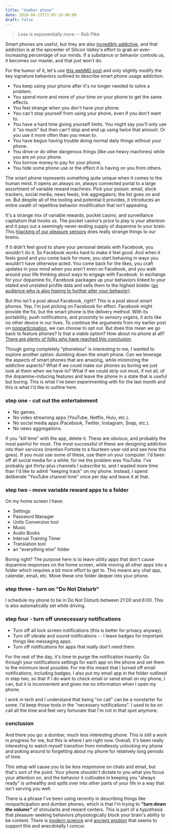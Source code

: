 ```yaml
---
title: "dumber phone"
date: 2018-04-23T17:05:19-06:00
draft: false
---
```


> Less is exponentially more
> -- Rob Pike

Smart phones are useful, but they are also [incredibly addictive](https://edition.cnn.com/2017/11/30/health/smartphone-addiction-study/index.html), and that addiction is at the epicenter of Silicon Valley's effort to grab an ever-increasing percentage of our minds. If a substance or behavior controls us, it becomes our master, and that just won't do.

For the humor of it, let's use [this webMD post](https://www.webmd.com/mental-health/addiction/signs-of-drug-addiction#1) and only slightly modify the key signature behaviors outlined to describe smart phone usage addiction:

- You keep using your phone after it's no longer needed to solve a problem.
- You spend more and more of your time on your phone to get the same effects.
- You feel strange when you don't have your phone.
- You can't stop yourself from using your phone, even if you don't want to.
- You have a hard time giving yourself limits. You might say you'll only use it "so much" but then can't stop and end up using twice that amount. Or you use it more often than you mean to.
- You have begun having trouble doing normal daily things without your phone.
- You drive or do other dangerous things (like use heavy machines) while you are on your phone.
- You borrow money to pay for your phone.
- You hide some phone use or the effect it is having on you from others.

The smart phone represents something quite unique when it comes to the human mind. It opens an always on, always connected portal to a large assortment of variable reward machines. Pick your poison: email, stock trackers, social media, news feeds, link aggregators; the list goes on and on. But despite all of the tooling and potential it provides, it introduces an entire swath of repetitive behavior modification that isn't appealing.

It's a strange mix of variable rewards, pocket casino, and surveillance capitalism that hooks us. The pocket casino's price to play is your attention and it pays out a seemingly never-ending supply of dopamine to your brain. This [hijacking of our pleasure sensors](https://www.huffingtonpost.com/connie-bennett/the-rats-who-preferred-su_b_712254.html) does really strange things to our brains.

If it didn't feel good to share your personal details with Facebook, you wouldn't do it. So Facebook works hard to make it feel good. And when it feels good and you come back for more, you start behaving in ways you wouldn't have otherwise acted. You come back for the likes, you craft updates in your mind when you aren't even on Facebook, and you walk around your life thinking about ways to engage with Facebook. In exchange for your dopamine fix, Facebook packages up your behaviors linked to your stated and unstated profile data and sells them to the highest bidder ([an audience who is also hoping to further alter your behavior](https://en.wikipedia.org/wiki/Cambridge_Analytica)).

But this isn't a post about Facebook, right? This is a post about smart phones. Yep. I'm just picking on Facebook for effect. Facebook might provide the fix, but the smart phone is the delivery method. With its portability, push notifications, and proximity to sensory organs, it acts like no other device in our lives. To continue the arguments from my earlier post on [nonparticipation](https://nomasters.io/posts/nonparticipation/), we can choose to opt out. But does this mean we go back to feature phones? Is that a viable option? How about no phone at all? [There are plenty of folks who have reached this conclusion](https://duckduckgo.com/?q=i+got+rid+of+my+smart+phone&t=ffnt&ia=web).

Though going completely "phoneless" is interesting to me, I wanted to explore another option: dumbing down the smart phone. Can we leverage the aspects of smart phones that are amazing, while minimizing the addictive aspects? What if we could make our phones so boring we just look at them when we have to? What if we could strip out most, if not all, of the dopamine-inducing features and leave the phone in a state that is useful but boring. This is what I've been experimenting with for the last month and this is what I'd like to outline here.

### step one - cut out the entertainment

- No games.
- No video streaming apps (YouTube, Netflix, Hulu, etc.).
- No social media apps (Facebook, Twitter, Instagram, Snap, etc.).
- No news aggregations.

If you "kill time" with the app, delete it. These are obvious, and probably the most painful for most. The most successful of these are designing addiction into their services (mention Fortnite to a fourteen-year-old and see how this goes). If you must use some of these, use them on your computer. I'd been off all social media for a while; for me the problem was YouTube. I've probably got thirty-plus channels I subscribe to, and I wasted more time than I'd like to admit "keeping track" on my phone. Instead, I spend deliberate "YouTube channel time" once per day and leave it at that.

### step two - move variable reward apps to a folder

On my home screen I have:

- Settings
- Password Manager
- Units Conversion tool
- Music
- Audio Books
- Interval Training Timer
- Translation tool
- an "everything else" folder

Boring right? The purpose here is to leave utility apps that don't cause dopamine responses on the home screen, while moving all other apps into a folder which requires a bit more effort to get to. This means any chat app, calendar, email, etc. Move these one folder deeper into your phone.

### step three - turn on "Do Not Disturb"

I schedule my phone to be in Do Not Disturb between 21:00 and 6:00. This is also automatically set while driving.

### step four - turn off unnecessary notifications

- Turn off all lock screen notifications (this is better for privacy anyway).
- Turn off vibrate and sound notifications -- I leave badges for important things like messaging apps.
- Turn off notifications for apps that really don't need them.

For the rest of the day, it's time to purge the notification insanity. Go through your notifications settings for each app on the phone and set them to the minimum level possible. For me this meant that I turned off email notifications, including badges. I also put my email app in the folder outlined in step two, so that if I do want to check email or send email on my phone, I can, but it is inconvenient and gives me no information when I open my phone.

I work in tech and I understand that being "on call" can be a nonstarter for some. I'd keep those tools in the "necessary notifications". I used to be on call all the time and feel very fortunate that I'm not in that spot anymore.

### conclusion

And there you go: a dumber, much less interesting phone. This is still a work in progress for me, but this is where I am right now. Overall, it's been really interesting to watch myself transition from mindlessly unlocking my phone and poking around to forgetting about my phone for relatively long periods of time.

This setup will cause you to be less responsive on chats and email, but that's sort of the point. Your phone shouldn't dictate to you what you focus your attention on, and the behavior it cultivates in keeping you "always ready" is unhealthy and spills over into other parts of your life in a way that isn't serving you well.

There is a phrase I've been using recently in describing things like nonparticipation and dumber phones, which is that I'm trying to **_"turn down the volume"_** of stimulants and reward centers. This is part of a hypothesis that pleasure-seeking behaviors physiologically block your brain's ability to be content. There is [modern science](https://www.goodreads.com/book/show/34237719-the-hacking-of-the-american-mind) and [ancient wisdom](https://en.wikipedia.org/wiki/Zen_Mind,_Beginner%27s_Mind) that seems to support this and anecdotally I concur.
